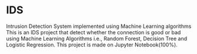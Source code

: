 # IDS
Intrusion Detection System implemented using Machine Learning algorithms
This is an IDS project that detect whether the connection is good or bad using Machine Learning Algorithms i.e., Random Forest, Decision Tree and Logistic Regression.
This project is made on Jupyter Notebook(100%).

